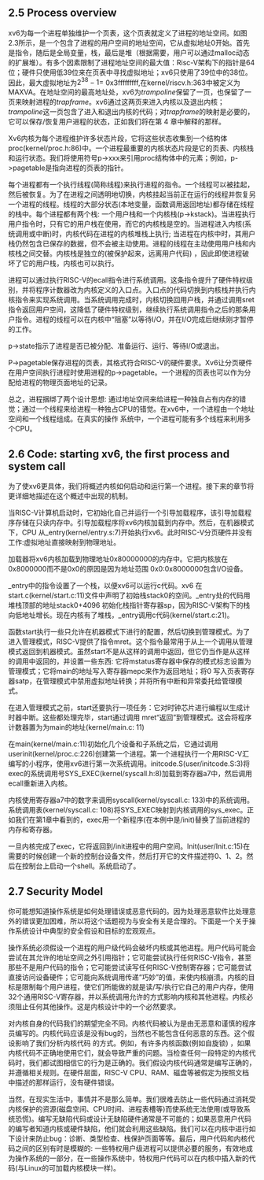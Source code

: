 ## 2.5 Process overview

xv6为每一个进程单独维护一个页表，这个页表就定义了进程的地址空间。如图2.3所示，是一个包含了进程的用户空间的地址空间，它从虚拟地址0开始。首先是指令，随后是全局变量，栈，最后是堆（根据需要，用户可以通过malloc动态的扩展堆）。有多个因素限制了进程地址空间的最大值：Risc-V架构下的指针是64位；硬件只使用低39位来在页表中寻找虚拟地址；xv6只使用了39位中的38位。因此，最大虚拟地址为$2^{38}-1=$ 0x3fffffffff,在kernel/riscv.h:363中被定义为MAXVA。在地址空间的最高地址处，xv6为*trampoline*保留了一页，也保留了一页来映射进程的*trapframe*。xv6通过这两页来进入内核以及退出内核；*trampoline*这一页包含了进入和退出内核的代码；对*trapframe*的映射是必要的，它可以保存/恢复用户进程的状态，正如我们将在第 4 章中解释的那样。

Xv6内核为每个进程维护许多状态片段，它将这些状态收集到一个结构体proc(kernel/proc.h:86)中。一个进程最重要的内核状态片段是它的页表、内核栈和运行状态。我们将使用符号p->xxx来引用proc结构体中的元素；例如，p->pagetable是指向进程的页表的指针。

每个进程都有一个执行线程(简称线程)来执行进程的指令。一个线程可以被挂起，然后被恢复。为了在进程之间透明地切换，内核挂起当前正在运行的线程并恢复另一个进程的线程。线程的大部分状态(本地变量，函数调用返回地址)都存储在线程的栈中。每个进程都有两个栈: 一个用户栈和一个内核栈(p->kstack)。当进程执行用户指令时，只有它的用户栈在使用，而它的内核栈是空的。当进程进入内核(系统调用或中断)时，内核代码在进程的内核堆栈上执行; 当进程在内核中时，其用户栈仍然包含已保存的数据，但不会被主动使用。进程的线程在主动使用用户栈和内核栈之间交替。内核栈是独立的(被保护起来，远离用户代码) ，因此即使进程破坏了它的用户栈，内核也可以执行。

进程可以通过执行RISC-V的ecall指令进行系统调用。这条指令提升了硬件特权级别，并将程序计数器改为内核定义的入口点。入口点的代码切换到内核栈并执行内核指令来实现系统调用。当系统调用完成时，内核切换回用户栈，并通过调用sret指令返回用户空间，这降低了硬件特权级别，继续执行系统调用指令之后的那条用户指令。进程的线程可以在内核中“阻塞”以等待I/O，并在I/O完成后继续刚才暂停的工作。

p->state指示了进程是否已被分配、准备运行、运行、等待I/O或退出。

P->pagetable保存进程的页表，其格式符合RISC-V的硬件要求。Xv6让分页硬件在用户空间执行进程时使用进程的p->pagetable。一个进程的页表也可以作为分配给进程的物理页面地址的记录。

总之，进程捆绑了两个设计思想: 通过地址空间来给进程一种独自占有内存的错觉；通过一个线程来给进程一种独占CPU的错觉。在xv6中，一个进程由一个地址空间和一个线程组成。在真实的操作
系统中，一个进程可能有多个线程来利用多个CPU。

## 2.6 Code: starting xv6, the first process and system call

为了使xv6更具体，我们将概述内核如何启动和运行第一个进程。接下来的章节将更详细地描述在这个概述中出现的机制。

当RISC-V计算机启动时，它初始化自己并运行一个引导加载程序，该引导加载程序存储在只读内存中。引导加载程序将xv6内核加载到内存中。然后，在机器模式下，CPU 从_entry(kernel/entry.s:7)开始执行xv6。此时RISC-V分页硬件并没有工作:虚拟地址直接映射到物理地址。

加载器将xv6内核加载到物理地址0x80000000的内存中。它把内核放在0x8000000而不是0x0的原因是因为地址范围 0x0:0x8000000包含I/O设备。

_entry中的指令设置了一个栈，以便xv6可以运行c代码。xv6 在start.c(kernel/start.c:11)文件中声明了初始栈stack0的空间。_entry处的代码用堆栈顶部的地址stack0+4096 初始化栈指针寄存器sp，因为RISC-V架构下的栈向低地址增长。现在内核有了堆栈，_entry调用c代码(kernel/start.c:21)。

函数start执行一些只允许在机器模式下进行的配置，然后切换到管理模式。为了进入管理模式，RISC-V提供了指令mret。这个指令最常用于从上一个调用从管理模式返回到机器模式。虽然start不是从这样的调用中返回，但它仍当作是从这样的调用中返回的，并设置一些东西: 它将mstatus寄存器中保存的模式标志设置为管理模式；它将main的地址写入寄存器mepc来作为返回地址；将0 写入页表寄存器satp，在管理模式中禁用虚拟地址转换；并将所有中断和异常委托给管理模式。

在进入管理模式之前，start还要执行一项任务：它对时钟芯片进行编程以生成计时器中断。这些都处理完毕，start通过调用 mret“返回”到管理模式。这会将程序计数器置为为main的地址(kernel/main.c: 11)

在main(kernel/main.c:11)初始化几个设备和子系统之后，它通过调用userinit(kernel/proc.c:226)创建第一个进程。第一个进程执行一个用RISC-V汇编写的小程序，使用xv6进行第一次系统调用。initcode.S(user/initcode.S:3)将exec的系统调用号SYS_EXEC(kernel/syscall.h:8)加载到寄存器a7中，然后调用ecall重新进入内核。

内核使用寄存器a7中的数字来调用syscall(kernel/syscall.c: 133)中的系统调用。系统调用表(kernel/syscall.c: 108)将SYS_EXEC映射到内核调用的sys_exec。正如我们在第1章中看到的，exec用一个新程序(在本例中是/init)替换了当前进程的内存和寄存器。

一旦内核完成了exec，它将返回到/init进程中的用户空间。Init(user/Init.c:15)在需要的时候创建一个新的控制台设备文件，然后打开它的文件描述符0、1、2。然后在控制台上启动一个shell。系统启动了。

## 2.7 Security Model

你可能想知道操作系统是如何处理错误或恶意代码的。因为处理恶意软件比处理意外的错误更加困难，所以将这个话题视为与安全有关是合理的。下面是一个关于操作系统设计中典型的安全假设和目标的宏观观点。

操作系统必须假设一个进程的用户级代码会破坏内核或其他进程。用户代码可能会尝试在其允许的地址空间之外引用指针；它可能尝试执行任何RISC-V指令，甚至那些不是用户代码的指令；它可能尝试读写任何RISC-V控制寄存器；它可能尝试直接访问设备硬件；它可能向系统调用传递“巧妙”的值，来使内核崩溃。内核的目标是限制每个用户进程，使它们所能做的就是读/写/执行它自己的用户内存，使用32个通用RISC-V寄存器，并以系统调用允许的方式影响内核和其他进程。内核必须阻止任何其他操作。这是内核设计中的一个必然要求。

对内核自身的代码我们的期望完全不同。内核代码被认为是由无恶意和谨慎的程序员编写的。内核代码应该是没有bug的，当然也不能包含任何恶意的东西。这个假设影响了我们分析内核代码
的方式。例如，有许多内核函数(例如自旋锁) ，如果内核代码不正确地使用它们，就会导致严重的问题。当检查任何一段特定的内核代码时，我们都试图相信它的行为是正确的。我们假设内核代码通常是编写正确的，并遵循相关规则。在硬件层面，RISC-V CPU、RAM、磁盘等被假定为按照文档中描述的那样运行，没有硬件错误。

当然，在现实生活中，事情并不是那么简单。我们很难去防止一些代码通过消耗受内核保护的资源(磁盘空间、CPU时间、进程表槽等)而使系统无法使用(或导致系统恐慌)。编写无缺陷代码或设计无缺陷硬件通常是不可能的；如果恶意用户代码的编写者知道内核或硬件缺陷，他们就会利用这些缺陷。我们可以在内核中进行如下设计来防止bug：诊断、类型检查、栈保护页面等等。最后，用户代码和内核代码之间的区别有时是模糊的: 一些特权用户级进程可以提供必要的服务，有效地成为操作系统的一部分，在一些操作系统中，特权用户代码可以在内核中插入新的代码(与Linux的可加载内核模块一样)。











